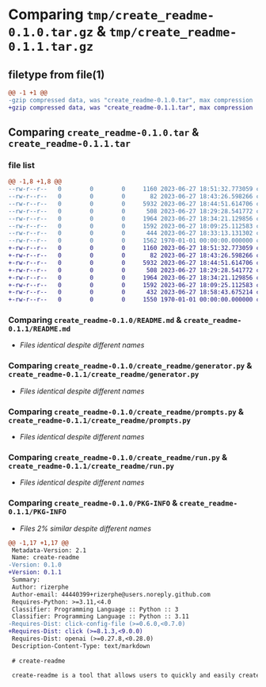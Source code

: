 # Comparing `tmp/create_readme-0.1.0.tar.gz` & `tmp/create_readme-0.1.1.tar.gz`

## filetype from file(1)

```diff
@@ -1 +1 @@
-gzip compressed data, was "create_readme-0.1.0.tar", max compression
+gzip compressed data, was "create_readme-0.1.1.tar", max compression
```

## Comparing `create_readme-0.1.0.tar` & `create_readme-0.1.1.tar`

### file list

```diff
@@ -1,8 +1,8 @@
--rw-r--r--   0        0        0     1160 2023-06-27 18:51:32.773059 create_readme-0.1.0/README.md
--rw-r--r--   0        0        0       82 2023-06-27 18:43:26.598266 create_readme-0.1.0/create_readme/__init__.py
--rw-r--r--   0        0        0     5932 2023-06-27 18:44:51.614706 create_readme-0.1.0/create_readme/generator.py
--rw-r--r--   0        0        0      508 2023-06-27 18:29:28.541772 create_readme-0.1.0/create_readme/multiline_input.py
--rw-r--r--   0        0        0     1964 2023-06-27 18:34:21.129856 create_readme-0.1.0/create_readme/prompts.py
--rw-r--r--   0        0        0     1592 2023-06-27 18:09:25.112583 create_readme-0.1.0/create_readme/run.py
--rw-r--r--   0        0        0      444 2023-06-27 18:33:13.131302 create_readme-0.1.0/pyproject.toml
--rw-r--r--   0        0        0     1562 1970-01-01 00:00:00.000000 create_readme-0.1.0/PKG-INFO
+-rw-r--r--   0        0        0     1160 2023-06-27 18:51:32.773059 create_readme-0.1.1/README.md
+-rw-r--r--   0        0        0       82 2023-06-27 18:43:26.598266 create_readme-0.1.1/create_readme/__init__.py
+-rw-r--r--   0        0        0     5932 2023-06-27 18:44:51.614706 create_readme-0.1.1/create_readme/generator.py
+-rw-r--r--   0        0        0      508 2023-06-27 18:29:28.541772 create_readme-0.1.1/create_readme/multiline_input.py
+-rw-r--r--   0        0        0     1964 2023-06-27 18:34:21.129856 create_readme-0.1.1/create_readme/prompts.py
+-rw-r--r--   0        0        0     1592 2023-06-27 18:09:25.112583 create_readme-0.1.1/create_readme/run.py
+-rw-r--r--   0        0        0      432 2023-06-27 18:58:43.675214 create_readme-0.1.1/pyproject.toml
+-rw-r--r--   0        0        0     1550 1970-01-01 00:00:00.000000 create_readme-0.1.1/PKG-INFO
```

### Comparing `create_readme-0.1.0/README.md` & `create_readme-0.1.1/README.md`

 * *Files identical despite different names*

### Comparing `create_readme-0.1.0/create_readme/generator.py` & `create_readme-0.1.1/create_readme/generator.py`

 * *Files identical despite different names*

### Comparing `create_readme-0.1.0/create_readme/prompts.py` & `create_readme-0.1.1/create_readme/prompts.py`

 * *Files identical despite different names*

### Comparing `create_readme-0.1.0/create_readme/run.py` & `create_readme-0.1.1/create_readme/run.py`

 * *Files identical despite different names*

### Comparing `create_readme-0.1.0/PKG-INFO` & `create_readme-0.1.1/PKG-INFO`

 * *Files 2% similar despite different names*

```diff
@@ -1,17 +1,17 @@
 Metadata-Version: 2.1
 Name: create-readme
-Version: 0.1.0
+Version: 0.1.1
 Summary: 
 Author: rizerphe
 Author-email: 44440399+rizerphe@users.noreply.github.com
 Requires-Python: >=3.11,<4.0
 Classifier: Programming Language :: Python :: 3
 Classifier: Programming Language :: Python :: 3.11
-Requires-Dist: click-config-file (>=0.6.0,<0.7.0)
+Requires-Dist: click (>=8.1.3,<9.0.0)
 Requires-Dist: openai (>=0.27.8,<0.28.0)
 Description-Content-Type: text/markdown
 
 # create-readme
 
 create-readme is a tool that allows users to quickly and easily create README files with ChatGPT. By asking users a set of questions, create-readme generates a README based on the answers, eliminating the need to manually open OpenAI's website and type the prompt.
```

